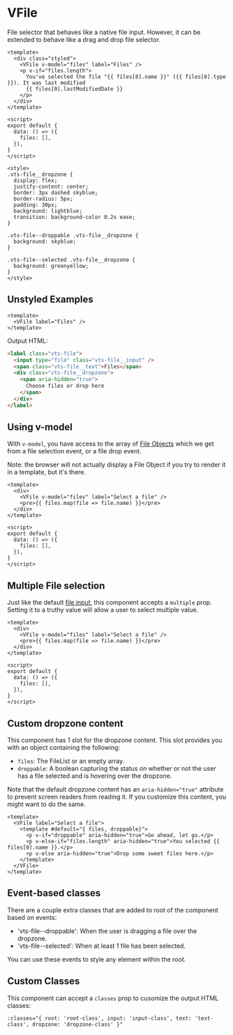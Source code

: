 # VFile

File selector that behaves like a native file input. However, it can be extended to behave like a drag and drop file selector.

```vue live
<template>
  <div class="styled">
    <VFile v-model="files" label="Files" />
    <p v-if="files.length">
      You've selected the file "{{ files[0].name }}" ({{ files[0].type }}). It was last modified
      {{ files[0].lastModifiedDate }}
    </p>
  </div>
</template>

<script>
export default {
  data: () => ({
    files: [],
  }),
}
</script>

<style>
.vts-file__dropzone {
  display: flex;
  justify-content: center;
  border: 3px dashed skyblue;
  border-radius: 5px;
  padding: 30px;
  background: lightblue;
  transition: background-color 0.2s ease;
}

.vts-file--droppable .vts-file__dropzone {
  background: skyblue;
}

.vts-file--selected .vts-file__dropzone {
  background: greenyellow;
}
</style>
```

## Unstyled Examples

```vue live
<template>
  <VFile label="Files" />
</template>
```

Output HTML:

```html
<label class="vts-file">
  <input type="file" class="vts-file__input" />
  <span class="vts-file__text">Files</span>
  <div class="vts-file__dropzone">
    <span aria-hidden="true">
      Choose files or drop here
    </span>
  </div>
</label>
```

## Using v-model

With `v-model`, you have access to the array of [File Objects](https://developer.mozilla.org/en-US/docs/Web/API/File) which we get from a file selection event, or a file drop event.

Note: the browser will not actually display a File Object if you try to render it in a template, but it's there.

```vue live
<template>
  <div>
    <VFile v-model="files" label="Select a file" />
    <pre>{{ files.map(file => file.name) }}</pre>
  </div>
</template>

<script>
export default {
  data: () => ({
    files: [],
  }),
}
</script>
```

## Multiple File selection

Just like the default [file input](), this component accepts a `multiple` prop. Setting it to a truthy value will allow a user to select multiple value.

```vue live
<template>
  <div>
    <VFile v-model="files" label="Select a file" />
    <pre>{{ files.map(file => file.name) }}</pre>
  </div>
</template>

<script>
export default {
  data: () => ({
    files: [],
  }),
}
</script>
```

## Custom dropzone content

This component has 1 slot for the dropzone content. This slot provides you with an object containing the following:

- `files`: The FileList or an empty array.
- `droppable`: A boolean capturing the status on whether or not the user has a file selected and is hovering over the dropzone.

Note that the default dropzone content has an `aria-hidden="true"` attribute to prevent screen readers from reading it. If you customize this content, you might want to do the same.

```vue live
<template>
  <VFile label="Select a file">
    <template #default="{ files, droppable}">
      <p v-if="droppable" aria-hidden="true">Go ahead, let go.</p>
      <p v-else-if="files.length" aria-hidden="true">You selected {{ files[0].name }}.</p>
      <p v-else aria-hidden="true">Drop some sweet files here.</p>
    </template>
  </VFile>
</template>
```

## Event-based classes

There are a couple extra classes that are added to root of the component based on events:

- 'vts-file--droppable': When the user is dragging a file over the dropzone.
- 'vts-file--selected': When at least 1 file has been selected.

You can use these events to style any element within the root.

## Custom Classes

This component can accept a `classes` prop to cusomize the output HTML classes:

```
:classes="{ root: 'root-class', input: 'input-class', text: 'text-class', dropzone: 'dropzone-class' }"
```
